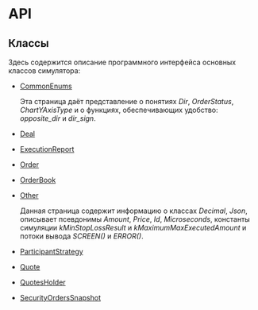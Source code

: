 # API

## Классы

Здесь содержится описание программного интерфейса основных классов симулятора:

- [CommonEnums](CommonEnums.md)

  Эта страница даёт представление о понятиях *Dir*, *OrderStatus*, *ChartYAxisType* и о функциях, обеспечивающих удобство: *opposite_dir* и *dir_sign*.
- [Deal](Deal.md)
- [ExecutionReport](ExecutionReport.md)
- [Order](Order.md)
- [OrderBook](OrderBook.md)
- [Other](Other.md)

  Данная страница содержит информацию о классах *Decimal*, *Json*, описывает псевдонимы *Amount*, *Price*, *Id*, *Microseconds*, константы симуляции *kMinStopLossResult* и *kMaximumMaxExecutedAmount* и потоки вывода *SCREEN()* и *ERROR()*.
- [ParticipantStrategy](ParticipantStrategy.md)
- [Quote](Quote.md)
- [QuotesHolder](QuotesHolder.md)
- [SecurityOrdersSnapshot](SecurityOrdersSnapshot.md)
